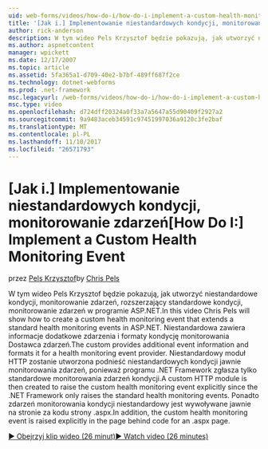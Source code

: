 ```yaml
---
uid: web-forms/videos/how-do-i/how-do-i-implement-a-custom-health-monitoring-event
title: '[Jak i.] Implementowanie niestandardowych kondycji, monitorowanie zdarzeń | Dokumentacja firmy Microsoft'
author: rick-anderson
description: W tym wideo Pels Krzysztof będzie pokazują, jak utworzyć niestandardowe kondycji, monitorowanie zdarzeń, rozszerzający standardowe kondycji, monitorowanie zdarzeń w programie ASP.NET. Niestandardowe pro...
ms.author: aspnetcontent
manager: wpickett
ms.date: 12/17/2007
ms.topic: article
ms.assetid: 5fa365a1-d709-40e2-b7bf-489ff687f2ce
ms.technology: dotnet-webforms
ms.prod: .net-framework
msc.legacyurl: /web-forms/videos/how-do-i/how-do-i-implement-a-custom-health-monitoring-event
msc.type: video
ms.openlocfilehash: d724dff20324a0f33a7a5647a55d90409f2927a2
ms.sourcegitcommit: 9a9483aceb34591c97451997036a9120c3fe2baf
ms.translationtype: MT
ms.contentlocale: pl-PL
ms.lasthandoff: 11/10/2017
ms.locfileid: "26571793"
---
```

<a name="how-do-i-implement-a-custom-health-monitoring-event"></a><span data-ttu-id="4fa42-104">[Jak i.] Implementowanie niestandardowych kondycji, monitorowanie zdarzeń</span><span class="sxs-lookup"><span data-stu-id="4fa42-104">[How Do I:] Implement a Custom Health Monitoring Event</span></span>
====================
<span data-ttu-id="4fa42-105">przez [Pels Krzysztof](https://twitter.com/chrispels)</span><span class="sxs-lookup"><span data-stu-id="4fa42-105">by [Chris Pels](https://twitter.com/chrispels)</span></span>

<span data-ttu-id="4fa42-106">W tym wideo Pels Krzysztof będzie pokazują, jak utworzyć niestandardowe kondycji, monitorowanie zdarzeń, rozszerzający standardowe kondycji, monitorowanie zdarzeń w programie ASP.NET.</span><span class="sxs-lookup"><span data-stu-id="4fa42-106">In this video Chris Pels will show how to create a custom health monitoring event that extends a standard health monitoring events in ASP.NET.</span></span> <span data-ttu-id="4fa42-107">Niestandardowa zawiera informacje dodatkowe zdarzenia i formaty kondycję monitorowania Dostawca zdarzeń.</span><span class="sxs-lookup"><span data-stu-id="4fa42-107">The custom provides additional event information and formats it for a health monitoring event provider.</span></span> <span data-ttu-id="4fa42-108">Niestandardowy moduł HTTP zostanie utworzona podnieść niestandardowych kondycji jawnie monitorowania zdarzeń, ponieważ programu .NET Framework zgłasza tylko standardowe monitorowania zdarzeń kondycji.</span><span class="sxs-lookup"><span data-stu-id="4fa42-108">A custom HTTP module is then created to raise the custom health monitoring event explicitly since the .NET Framework only raises the standard health monitoring events.</span></span> <span data-ttu-id="4fa42-109">Ponadto zdarzeń monitorowania kondycji niestandardowy jest wywoływane jawnie na stronie za kodu strony .aspx.</span><span class="sxs-lookup"><span data-stu-id="4fa42-109">In addition, the custom health monitoring event is raised explicitly in the page behind code for an .aspx page.</span></span>

[<span data-ttu-id="4fa42-110">&#9654; Obejrzyj klip wideo (26 minut)</span><span class="sxs-lookup"><span data-stu-id="4fa42-110">&#9654; Watch video (26 minutes)</span></span>](https://channel9.msdn.com/Blogs/ASP-NET-Site-Videos/how-do-i-implement-a-custom-health-monitoring-event)
